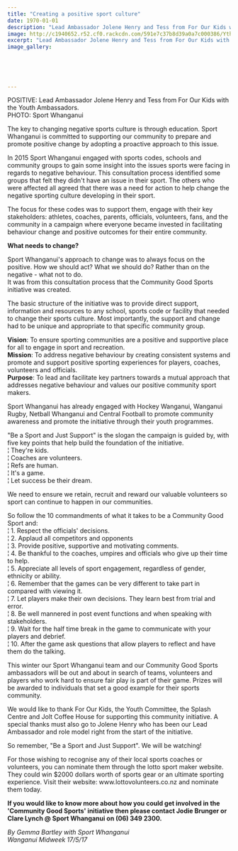 ```yaml
---
title: "Creating a positive sport culture"
date: 1970-01-01
description: "Lead Ambassador Jolene Henry and Tess from For Our Kids with the Youth Ambassadors..."
image: http://c1940652.r52.cf0.rackcdn.com/591e7c37b8d39a0a7c000386/Yth-Ambassadors-midweek-17-May.jpg
excerpt: "Lead Ambassador Jolene Henry and Tess from For Our Kids with the Youth Ambassadors."
image_gallery:
    
    
    
    
    
---
```


<p>POSITIVE: Lead Ambassador Jolene Henry and Tess from For Our Kids with the Youth Ambassadors.&nbsp;<br />PHOTO: Sport Whanganui</p>
<p>The key to changing negative sports culture is through education. Sport Whanganui is committed to supporting our community to prepare and promote positive change by adopting a proactive approach to this issue.</p>
<p>In 2015 Sport Whanganui engaged with sports codes, schools and community groups to gain some insight into the issues sports were facing in regards to negative behaviour. This consultation process identified some groups that felt they didn't have an issue in their sport. The others who were affected all agreed that there was a need for action to help change the negative sporting culture developing in their sport.</p>
<p>The focus for these codes was to support them, engage with their key stakeholders: athletes, coaches, parents, officials, volunteers, fans, and the community in a campaign where everyone became invested in facilitating behaviour change and positive outcomes for their entire community.</p>
<p><strong>What needs to change?</strong></p>
<p>Sport Whanganui's approach to change was to always focus on the positive. How we should act? What we should do? Rather than on the negative - what not to do.<br />It was from this consultation process that the Community Good Sports initiative was created.</p>
<p>The basic structure of the initiative was to provide direct support, information and resources to any school, sports code or facility that needed to change their sports culture. Most importantly, the support and change had to be unique and appropriate to that specific community group.</p>
<p><strong>Vision</strong>: To ensure sporting communities are a positive and supportive place for all to engage in sport and recreation.<br /><strong>Mission</strong>: To address negative behaviour by creating consistent systems and promote and support positive sporting experiences for players, coaches, volunteers and officials.<br /><strong>Purpose</strong>: To lead and facilitate key partners towards a mutual approach that addresses negative behaviour and values our positive community sport makers.</p>
<p>Sport Whanganui has already engaged with Hockey Wanganui, Wanganui Rugby, Netball Whanganui and Central Football to promote community awareness and promote the initiative through their youth programmes.</p>
<p>"Be a Sport and Just Support" is the slogan the campaign is guided by, with five key points that help build the foundation of the initiative.<br />&brvbar; They're kids.<br />&brvbar; Coaches are volunteers.<br />&brvbar; Refs are human.<br />&brvbar; It's a game.<br />&brvbar; Let success be their dream.</p>
<p>We need to ensure we retain, recruit and reward our valuable volunteers so sport can continue to happen in our communities.</p>
<p>So follow the 10 commandments of what it takes to be a Community Good Sport and:<br />&brvbar; 1. Respect the officials' decisions.<br />&brvbar; 2. Applaud all competitors and opponents<br />&brvbar; 3. Provide positive, supportive and motivating comments.<br />&brvbar; 4. Be thankful to the coaches, umpires and officials who give up their time to help.<br />&brvbar; 5. Appreciate all levels of sport engagement, regardless of gender, ethnicity or ability.<br />&brvbar; 6. Remember that the games can be very different to take part in compared with viewing it.<br />&brvbar; 7. Let players make their own decisions. They learn best from trial and error.<br />&brvbar; 8. Be well mannered in post event functions and when speaking with stakeholders.<br />&brvbar; 9. Wait for the half time break in the game to communicate with your players and debrief.<br />&brvbar; 10. After the game ask questions that allow players to reflect and have them do the talking.</p>
<p>This winter our Sport Whanganui team and our Community Good Sports ambassadors will be out and about in search of teams, volunteers and players who work hard to ensure fair play is part of their game. Prizes will be awarded to individuals that set a good example for their sports community.</p>
<p>We would like to thank For Our Kids, the Youth Committee, the Splash Centre and Jolt Coffee House for supporting this community initiative. A special thanks must also go to Jolene Henry who has been our Lead Ambassador and role model right from the start of the initiative.</p>
<p>So remember, "Be a Sport and Just Support". We will be watching!</p>
<p>For those wishing to recognise any of their local sports coaches or volunteers, you can nominate them through the lotto sport maker website. They could win $2000 dollars worth of sports gear or an ultimate sporting experience. Visit their website: www.lottovolunteers.co.nz and nominate them today.</p>
<p><strong>If you would like to know more about how you could get involved in the 'Community Good Sports' initiative then please contact Jodie Brunger or Clare Lynch @ Sport Whanganui on (06) 349 2300.</strong></p>
<p class="clear syndicator"><em>By Gemma Bartley with Sport Whanganui</em><br /><em>Wanganui Midweek 17/5/17</em></p>

